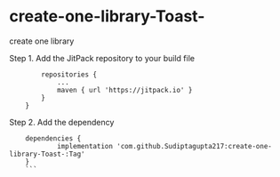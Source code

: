 # create-one-library-Toast-
create one library 

Step 1. Add the JitPack repository to your build file

```allprojects {
		repositories {
			...
			maven { url 'https://jitpack.io' }
		}
	}
```

Step 2. Add the dependency
```
	dependencies {
	        implementation 'com.github.Sudiptagupta217:create-one-library-Toast-:Tag'
	}
	```
